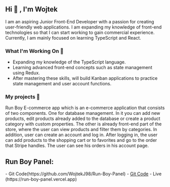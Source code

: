 ## Hi 👋 , I'm Wojtek
I am an aspiring Junior Front-End Developer with a passion for creating user-friendly web applications. I am expanding my knowledge of front-end technologies so that I can start working to gain commercial experience. Currently, I am mainly focused on learning TypeScript and React. 

### What I'm Working On 🌱
- Expanding my knowledge of the TypeScript language.
- Learning advanced front-end concepts such as state management using Redux.
- After mastering these skills, will build Kanban applications to practice state management and user account functions.

### My projects 🎯
Run Boy E-commerce app which is an e-commerce application that consists of two components. One for database management. In it you can add new products, edit products already added to the database or create a product category with custom properties.  The other is already front-end part of the store, where the user can view products and filter them by categories. In addition, user can create an account and log in. After logging in, the user can add products to the shopping cart or to favorites and go to the order that Stripe handles. The user can see his orders in his account page.

<h2>Run Boy Panel:</h2>
  - Git Code(https://github.com/WojtekJ98/Run-Boy-Panel)
  - <a href='https://github.com/WojtekJ98/Run-Boy-Panel'>Git Code</a>
  - Live (https://run-boy-panel.vercel.app)

<!--
**WojtekJ98/WojtekJ98** is a ✨ _special_ ✨ repository because its `README.md` (this file) appears on your GitHub profile.

Here are some ideas to get you started:

- 🔭 I’m currently working on ...
- 🌱 I’m currently learning ...
- 👯 I’m looking to collaborate on ...
- 🤔 I’m looking for help with ...
- 💬 Ask me about ...
- 📫 How to reach me: ...
- 😄 Pronouns: ...
- ⚡ Fun fact: ...
-->
